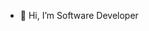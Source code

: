 - 👋 Hi, I’m Software Developer

<!---
dipeshshah227/dipeshshah227 is a ✨ special ✨ repository because its `README.md` (this file) appears on your GitHub profile.
You can click the Preview link to take a look at your changes.
--->
